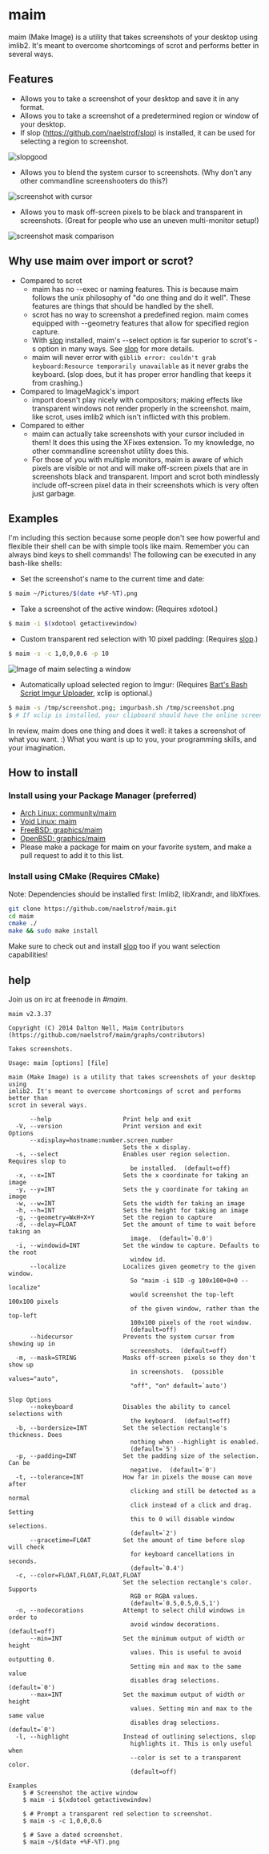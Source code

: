# maim

maim (Make Image) is a utility that takes screenshots of your desktop using imlib2. It's meant to overcome shortcomings of scrot and performs better in several ways.

## Features
* Allows you to take a screenshot of your desktop and save it in any format.
* Allows you to take a screenshot of a predetermined region or window of your desktop.
* If slop (https://github.com/naelstrof/slop) is installed, it can be used for selecting a region to screenshot.

![slopgood](http://farmpolice.com/content/images/2014-10-14-12:14:51.png)
* Allows you to blend the system cursor to screenshots. (Why don't any other commandline screenshooters do this?)

![screenshot with cursor](http://farmpolice.com/content/images/wow.png)

* Allows you to mask off-screen pixels to be black and transparent in screenshots. (Great for people who use an uneven multi-monitor setup!)

![screenshot mask comparison](http://farmpolice.com/content/images/mask_compare2.png)

## Why use maim over import or scrot?
* Compared to scrot
    - maim has no --exec or naming features. This is because maim follows the unix philosophy of "do one thing and do it well". These features are things that should be handled by the shell.
    - scrot has no way to screenshot a predefined region. maim comes equipped with --geometry features that allow for specified region capture.
    - With [slop](https://github.com/naelstrof/slop) installed, maim's --select option is far superior to scrot's -s option in many ways. See [slop](https://github.com/naelstrof/slop) for more details.
    - maim will never error with `giblib error: couldn't grab keyboard:Resource temporarily unavailable` as it never grabs the keyboard. (slop does, but it has proper error handling that keeps it from crashing.)
* Compared to ImageMagick's import
    - import doesn't play nicely with compositors; making effects like transparent windows not render properly in the screenshot. maim, like scrot, uses imlib2 which isn't inflicted with this problem.
* Compared to either
    - maim can actually take screenshots with your cursor included in them! It does this using the XFixes extension. To my knowledge, no other commandline screenshot utility does this.
    - For those of you with multiple monitors, maim is aware of which pixels are visible or not and will make off-screen pixels that are in screenshots black and transparent. Import and scrot both mindlessly include off-screen pixel data in their screenshots which is very often just garbage.

## Examples
I'm including this section because some people don't see how powerful and flexible their shell can be with simple tools like maim. Remember you can always bind keys to shell commands!
The following can be executed in any bash-like shells:

* Set the screenshot's name to the current time and date:
```bash
$ maim ~/Pictures/$(date +%F-%T).png
```

* Take a screenshot of the active window: (Requires xdotool.)
```bash
$ maim -i $(xdotool getactivewindow)
```

* Custom transparent red selection with 10 pixel padding: (Requires [slop](https://github.com/naelstrof/slop).)
```bash
$ maim -s -c 1,0,0,0.6 -p 10
```
![Image of maim selecting a window](http://farmpolice.com/content/images/window_selection.png)

* Automatically upload selected region to Imgur: (Requires [Bart's Bash Script Imgur Uploader](http://imgur.com/tools/imgurbash.sh), xclip is optional.)
```bash
$ maim -s /tmp/screenshot.png; imgurbash.sh /tmp/screenshot.png
$ # If xclip is installed, your clipboard should have the online screenshot's URL in it!
```

In review, maim does one thing and does it well: it takes a screenshot of what you want. :) What you want is up to you, your programming skills, and your imagination.

## How to install

### Install using your Package Manager (preferred)

* [Arch Linux: community/maim](https://www.archlinux.org/packages/community/x86_64/maim/)
* [Void Linux: maim](https://github.com/voidlinux/void-packages/blob/24ac22af44018e2598047e5ef7fd3522efa79db5/srcpkgs/maim/template)
* [FreeBSD: graphics/maim](http://www.freshports.org/graphics/maim/)
* [OpenBSD: graphics/maim](http://openports.se/graphics/maim)
* Please make a package for maim on your favorite system, and make a pull request to add it to this list.


### Install using CMake (Requires CMake)

Note: Dependencies should be installed first: Imlib2, libXrandr, and libXfixes.

```bash
git clone https://github.com/naelstrof/maim.git
cd maim
cmake ./
make && sudo make install
```

Make sure to check out and install [slop](https://github.com/naelstrof/slop) too if you want selection capabilities!

help
----
Join us on irc at freenode in *#maim*.
```text
maim v2.3.37

Copyright (C) 2014 Dalton Nell, Maim Contributors
(https://github.com/naelstrof/maim/graphs/contributors)

Takes screenshots.

Usage: maim [options] [file]

maim (Make Image) is a utility that takes screenshots of your desktop using
imlib2. It's meant to overcome shortcomings of scrot and performs better than
scrot in several ways.

      --help                    Print help and exit
  -V, --version                 Print version and exit
Options
      --xdisplay=hostname:number.screen_number
                                Sets the x display.
  -s, --select                  Enables user region selection. Requires slop to
                                  be installed.  (default=off)
  -x, --x=INT                   Sets the x coordinate for taking an image
  -y, --y=INT                   Sets the y coordinate for taking an image
  -w, --w=INT                   Sets the width for taking an image
  -h, --h=INT                   Sets the height for taking an image
  -g, --geometry=WxH+X+Y        Set the region to capture
  -d, --delay=FLOAT             Set the amount of time to wait before taking an
                                  image.  (default=`0.0')
  -i, --windowid=INT            Set the window to capture. Defaults to the root
                                  window id.
      --localize                Localizes given geometry to the given window.
                                  So "maim -i $ID -g 100x100+0+0 --localize"
                                  would screenshot the top-left 100x100 pixels
                                  of the given window, rather than the top-left
                                  100x100 pixels of the root window.
                                  (default=off)
      --hidecursor              Prevents the system cursor from showing up in
                                  screenshots.  (default=off)
  -m, --mask=STRING             Masks off-screen pixels so they don't show up
                                  in screenshots.  (possible values="auto",
                                  "off", "on" default=`auto')

Slop Options
      --nokeyboard              Disables the ability to cancel selections with
                                  the keyboard.  (default=off)
  -b, --bordersize=INT          Set the selection rectangle's thickness. Does
                                  nothing when --highlight is enabled.
                                  (default=`5')
  -p, --padding=INT             Set the padding size of the selection. Can be
                                  negative.  (default=`0')
  -t, --tolerance=INT           How far in pixels the mouse can move after
                                  clicking and still be detected as a normal
                                  click instead of a click and drag. Setting
                                  this to 0 will disable window selections.
                                  (default=`2')
      --gracetime=FLOAT         Set the amount of time before slop will check
                                  for keyboard cancellations in seconds.
                                  (default=`0.4')
  -c, --color=FLOAT,FLOAT,FLOAT,FLOAT
                                Set the selection rectangle's color. Supports
                                  RGB or RGBA values.
                                  (default=`0.5,0.5,0.5,1')
  -n, --nodecorations           Attempt to select child windows in order to
                                  avoid window decorations.  (default=off)
      --min=INT                 Set the minimum output of width or height
                                  values. This is useful to avoid outputting 0.
                                  Setting min and max to the same value
                                  disables drag selections.  (default=`0')
      --max=INT                 Set the maximum output of width or height
                                  values. Setting min and max to the same value
                                  disables drag selections.  (default=`0')
  -l, --highlight               Instead of outlining selections, slop
                                  highlights it. This is only useful when
                                  --color is set to a transparent color.
                                  (default=off)

Examples
    $ # Screenshot the active window
    $ maim -i $(xdotool getactivewindow)

    $ # Prompt a transparent red selection to screenshot.
    $ maim -s -c 1,0,0,0.6

    $ # Save a dated screenshot.
    $ maim ~/$(date +%F-%T).png
```
